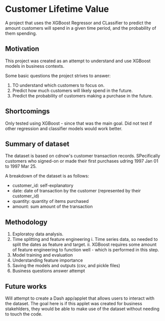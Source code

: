# Customer Lifetime Value
A project that uses the XGBoost Regressor and CLassifier to predict the amount customers will spend in a given time period, and the probability of them spending.

## Motivation
This project was created as an attempt to understand and use XGBoost models in business contexts. 

Some basic questions the project strives to answer:
1. TO understand which customers to focus on.
2. Predict how much customers will likely spend in the future.
3. Predict the probability of customers making a purchase in the future. 

## Shortcomings
Only tested using XGBoost - since that was the main goal. Did not test if other regression and classifier models would work better.

## Summary of dataset
The dataset is based on cdnow's customer transaction records. SPecifically customers who signed-on or made their first purchases udring 1997 Jan 01 to 1997 Mar 25.

A breakdown of the dataset is as follows:
* customer_id: self-explanatory
* date: date of transaction by the customer (represented by their customer_id)
* quantity: quantity of items purchased
* amount: sum amount of the transaction

## Methodology
1. Exploratoy data analysis.
2. Time splitting and feature engineering
   i. Time series data, so needed to split the dates as feature and target.
   ii. XGBoost requires some amount of feature engineering to function well - which is performed in this step.
3. Model training and evaluation
4. Understanding feature importance
5. Saving the models and outputs (csv, and pickle files)
6. Business questions answer attempt

## Future works
Will attempt to create a Dash app/applet that allows users to interact with the dataset. The goal here is if this applet was created for business stakehlders, they would be able to make use of the dataset without needing to touch the code.
